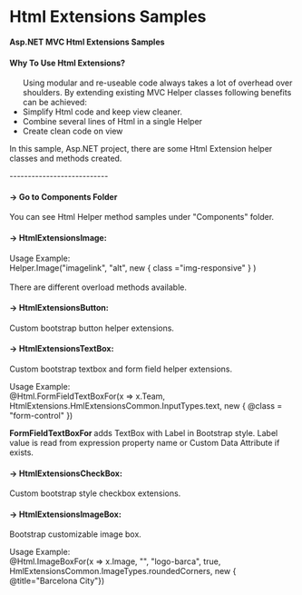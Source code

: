 # Html Extensions Samples
<b>Asp.NET MVC Html Extensions Samples</b>

<h4>Why To Use Html Extensions?</h4>
<ul>
 Using modular and re-useable code always takes a lot of overhead over shoulders. By extending existing MVC Helper classes following benefits can be achieved: 
 <li> Simplify Html code and keep view cleaner.
 <li> Combine several lines of Html in a single Helper
 <li> Create clean code on view
</ul>

<p>In this sample, Asp.NET project, there are some Html Extension helper classes and methods created. </p>
---------------------------
<h4>-> Go to Components Folder</h4>
You can see Html Helper method samples under "Components" folder. 

<h4>-> HtmlExtensionsImage: </h4>

Usage Example: 
<br/>
Helper.Image("imagelink", "alt", new { class ="img-responsive" } )
<br/>
<br/>
There are different overload methods available. 

<h4>-> HtmlExtensionsButton: </h4>

Custom bootstrap button helper extensions.

<h4>-> HtmlExtensionsTextBox: </h4>

Custom bootstrap textbox and form field helper extensions.

Usage Example: 
<br/>
@Html.FormFieldTextBoxFor(x => x.Team, HtmlExtensions.HmlExtensionsCommon.InputTypes.text, new { @class = "form-control" })

<b>FormFieldTextBoxFor </b> adds TextBox with Label in Bootstrap style.
Label value is read from expression property name or Custom Data Attribute if exists. 

<h4>-> HtmlExtensionsCheckBox: </h4>

Custom bootstrap style checkbox extensions.

<h4>-> HtmlExtensionsImageBox: </h4>

Bootstrap customizable image box. 

Usage Example:
<br/>
@Html.ImageBoxFor(x => x.Image, "", "logo-barca", true, HmlExtensionsCommon.ImageTypes.roundedCorners, new { @title="Barcelona City"})
